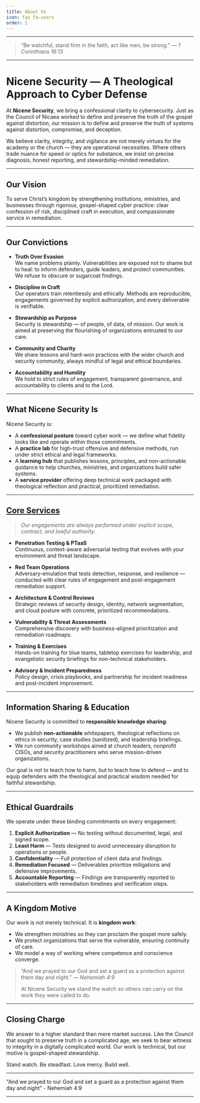 ```yaml
---
title: About Us
icon: fas fa-users
order: 1
---
```


---

> “Be watchful, stand firm in the faith, act like men, be strong.” — *1 Corinthians 16:13*

---

# Nicene Security — A Theological Approach to Cyber Defense

At **Nicene Security**, we bring a confessional clarity to cybersecurity. Just as the Council of Nicaea worked to define and preserve the truth of the gospel against distortion, our mission is to define and preserve the truth of systems against distortion, compromise, and deception.

We believe clarity, integrity, and vigilance are not merely virtues for the academy or the church — they are operational necessities. Where others trade nuance for speed or optics for substance, we insist on precise diagnosis, honest reporting, and stewardship-minded remediation.

---

## Our Vision

To serve Christ’s kingdom by strengthening institutions, ministries, and businesses through rigorous, gospel-shaped cyber practice: clear confession of risk, disciplined craft in execution, and compassionate service in remediation.

---

## Our Convictions

- **Truth Over Evasion**  
  We name problems plainly. Vulnerabilities are exposed not to shame but to heal: to inform defenders, guide leaders, and protect communities. We refuse to obscure or sugarcoat findings.

- **Discipline in Craft**  
  Our operators train relentlessly and ethically. Methods are reproducible, engagements governed by explicit authorization, and every deliverable is verifiable.

- **Stewardship as Purpose**  
  Security is stewardship — of people, of data, of mission. Our work is aimed at preserving the flourishing of organizations entrusted to our care.

- **Community and Charity**  
  We share lessons and hard-won practices with the wider church and security community, always mindful of legal and ethical boundaries.

- **Accountability and Humility**  
  We hold to strict rules of engagement, transparent governance, and accountability to clients and to the Lord.

---

## What Nicene Security Is

Nicene Security is:

- A **confessional posture** toward cyber work — we define what fidelity looks like and operate within those commitments.  
- A **practice lab** for high-trust offensive and defensive methods, run under strict ethical and legal frameworks.  
- A **learning hub** that publishes lessons, principles, and non-actionable guidance to help churches, ministries, and organizations build safer systems.  
- A **service provider** offering deep technical work packaged with theological reflection and practical, prioritized remediation.

---

## [Core Services](https://www.nicenesecurity.com/services)

> *Our engagements are always performed under explicit scope, contract, and lawful authority.*

- **Penetration Testing & PTaaS**  
  Continuous, context-aware adversarial testing that evolves with your environment and threat landscape.

- **Red Team Operations**  
  Adversary-emulation that tests detection, response, and resilience — conducted with clear rules of engagement and post-engagement remediation support.

- **Architecture & Control Reviews**  
  Strategic reviews of security design, identity, network segmentation, and cloud posture with concrete, prioritized recommendations.

- **Vulnerability & Threat Assessments**  
  Comprehensive discovery with business-aligned prioritization and remediation roadmaps.

- **Training & Exercises**  
  Hands-on training for blue teams, tabletop exercises for leadership, and evangelistic security briefings for non-technical stakeholders.

- **Advisory & Incident Preparedness**  
  Policy design, crisis playbooks, and partnership for incident readiness and post-incident improvement.

---

## Information Sharing & Education

Nicene Security is committed to **responsible knowledge sharing**:

- We publish **non-actionable** whitepapers, theological reflections on ethics in security, case studies (sanitized), and leadership briefings.  
- We run community workshops aimed at church leaders, nonprofit CISOs, and security practitioners who serve mission-driven organizations.  

Our goal is not to teach how to harm, but to teach how to defend — and to equip defenders with the theological and practical wisdom needed for faithful stewardship.

---

## Ethical Guardrails

We operate under these binding commitments on every engagement:

1. **Explicit Authorization** — No testing without documented, legal, and signed scope.  
2. **Least Harm** — Tests designed to avoid unnecessary disruption to operations or people.  
3. **Confidentiality** — Full protection of client data and findings.  
4. **Remediation Focused** — Deliverables prioritize mitigations and defensive improvements.  
5. **Accountable Reporting** — Findings are transparently reported to stakeholders with remediation timelines and verification steps.

---

## A Kingdom Motive

Our work is not merely technical. It is **kingdom work**:

- We strengthen ministries so they can proclaim the gospel more safely.  
- We protect organizations that serve the vulnerable, ensuring continuity of care.  
- We model a way of working where competence and conscience converge.

> “And we prayed to our God and set a guard as a protection against them day and night.” — *Nehemiah 4:9*  
>
> At Nicene Security we stand the watch so others can carry on the work they were called to do.

---

## Closing Charge

We answer to a higher standard than mere market success. Like the Council that sought to preserve truth in a complicated age, we seek to bear witness to integrity in a digitally complicated world. Our work is technical, but our motive is gospel-shaped stewardship.

Stand watch. Be steadfast. Love mercy. Build well.

---

"And we prayed to our God and set a guard as a protection against them day and night" - Nehemiah 4:9

---